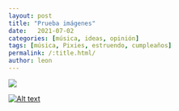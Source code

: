 ```yaml
---
layout: post
title: "Prueba imágenes"
date:   2021-07-02
categories: [música, ideas, opinión]
tags: [música, Pixies, estruendo, cumpleaños]
permalink: /:title.html/
author: leon
---
```


![](https://i.imgur.com/mJOaV2S.gif)

[![Alt text](https://assets.digitalocean.com/articles/alligator/boo.svg)](https://digitalocean.com)

